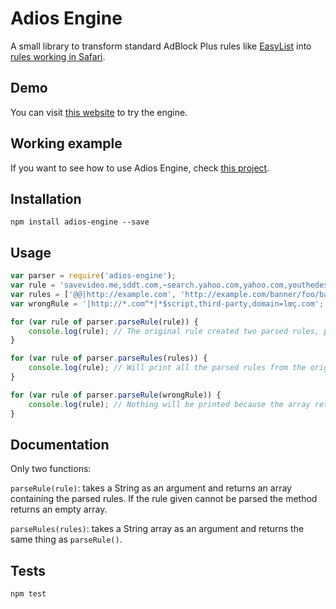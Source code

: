 # Adios Engine

A small library to transform standard AdBlock Plus rules like [EasyList](https://easylist-downloads.adblockplus.org/easylist.txt) into [rules working in Safari](https://www.webkit.org/blog/3476/content-blockers-first-look/).

## Demo
You can visit [this website](http://armand.gr/Adios-Engine-Demo/) to try the engine.

## Working example
If you want to see how to use Adios Engine, check [this project](https://github.com/ArmandGrillet/Adios-Engine-Example).

## Installation

```
npm install adios-engine --save
```

## Usage

```javascript
var parser = require('adios-engine');
var rule = 'savevideo.me,sddt.com,~search.yahoo.com,yahoo.com,youthedesigner.com,yuku.com##.ads';
var rules = ['@@|http://example.com', 'http://example.com/banner/foo/bar/img?param'];
var wrongRule = '|http://*.com^*|*$script,third-party,domain=lœç.com';

for (var rule of parser.parseRule(rule)) {
	console.log(rule); // The original rule created two parsed rules, parseRule() always returns an array even if the output is only one parsed rule.
}

for (var rule of parser.parseRules(rules)) {
	console.log(rule); // Will print all the parsed rules from the original rules array, can be used to parse an entire list like EasyList.
}

for (var rule of parser.parseRule(wrongRule)) {
	console.log(rule); // Nothing will be printed because the array returned is empty, the original rule contains characters that are not ASCII compliant.
}
```

## Documentation

Only two functions: 

``parseRule(rule)``: takes a String as an argument and returns an array containing the parsed rules. If the rule given cannot be parsed the method returns an empty array.

``parseRules(rules)``: takes a String array as an argument and returns the same thing as ``parseRule()``.

## Tests

```
npm test
```
